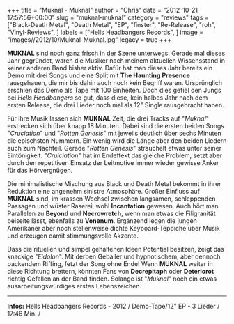 +++
title = "Muknal - Muknal"
author = "Chris"
date = "2012-10-21 17:57:56+00:00"
slug = "muknal-muknal"
category = "reviews"
tags = ["Black-Death Metal", "Death Metal", "EP", "finster", "Re-Release", "roh", "Vinyl-Reviews", ]
labels = ["Hells Headbangers Records", ]
image = "images//2012/10/Muknal-Muknal.jpg"
legacy = true
+++

**MUKNAL** sind noch ganz frisch in der Szene unterwegs. Gerade mal dieses Jahr gegründet, waren die Musiker nach meinem aktuellen Wissensstand in keiner anderen Band bisher aktiv. Dafür hat man dieses Jahr bereits ein Demo mit drei Songs und eine Split mit **The Haunting Presence** rausgehauen, die mir bis dahin auch noch kein Begriff waren. Ursprünglich erschien das Demo als Tape mit 100 Einheiten. Doch dies gefiel den Jungs bei _Hells Headbangers_ so gut, dass diese, kein halbes Jahr nach dem ersten Release, die drei Lieder noch mal als 12" Single rausgebracht haben.

Für ihre Musik lassen sich **MUKNAL** Zeit, die drei Tracks auf "_Muknal_" erstrecken sich über knapp 18 Minuten. Dabei sind die ersten beiden Songs "_Cruciation_" und "_Rotten Genesis_" mit jeweils deutlich über sechs Minuten die epischsten Nummern. Ein wenig wird die Länge aber den beiden Liedern auch zum Nachteil. Gerade "_Rotten Genesis_" strauchelt etwas unter seiner Eintönigkeit. "_Cruiciation_" hat im Endeffekt das gleiche Problem, setzt aber durch den repetitiven Einsatz der Leitmotive immer wieder gewisse Anker für das Hörvergnügen.

Die minimalistische Mischung aus Black und Death Metal bekommt in ihrer Reduktion eine angenehm sinistre Atmosphäre. Großer Einfluss auf **MUKNAL** sind, im krassen Wechsel zwischen langsamen, schleppenden Passagen und wüster Raserei, wohl **Incantation** gewesen. Auch hört man Parallelen zu **Beyond** und **Necrowretch**, wenn man etwas die Filigranität beiseite lässt, ebenfalls zu **Venenum**. Ergänzend legen die jungen Amerikaner aber noch stellenweise dichte Keyboard-Teppiche über Musik und erzeugen damit stimmungsvolle Akzente.

Dass die rituellen und simpel gehaltenen Ideen Potential besitzen, zeigt das knackige "_Eidolon_". Mit derben Geballer und hypnotischem, aber dennoch packendem Riffing, fetzt der Song ohne Ende! Wenn **MUKNAL** weiter in diese Richtung brettern, könnten Fans von **Decrepitaph** oder **Deteriorot** richtig Gefallen an der Band finden. Solange ist "_Muknal_" noch ein etwas ausarbeitungswürdiges erstes Lebenszeichen.



---
**Infos:**
Hells Headbangers Records - 2012 / 
Demo-Tape/12" EP - 3 Lieder / 17:46 Min. / 
